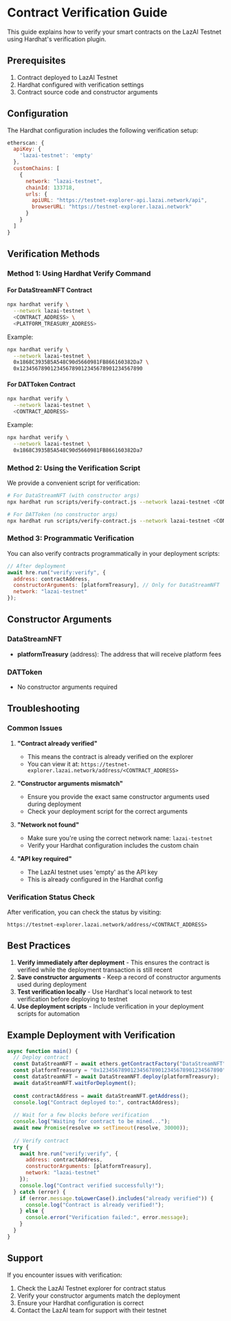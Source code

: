 # Contract Verification Guide

This guide explains how to verify your smart contracts on the LazAI Testnet using Hardhat's verification plugin.

## Prerequisites

1. Contract deployed to LazAI Testnet
2. Hardhat configured with verification settings
3. Contract source code and constructor arguments

## Configuration

The Hardhat configuration includes the following verification setup:

```javascript
etherscan: {
  apiKey: {
    'lazai-testnet': 'empty'
  },
  customChains: [
    {
      network: "lazai-testnet",
      chainId: 133718,
      urls: {
        apiURL: "https://testnet-explorer-api.lazai.network/api",
        browserURL: "https://testnet-explorer.lazai.network"
      }
    }
  ]
}
```

## Verification Methods

### Method 1: Using Hardhat Verify Command

#### For DataStreamNFT Contract
```bash
npx hardhat verify \
  --network lazai-testnet \
  <CONTRACT_ADDRESS> \
  <PLATFORM_TREASURY_ADDRESS>
```

Example:
```bash
npx hardhat verify \
  --network lazai-testnet \
  0x1868C3935B5A548C90d5660981FB866160382Da7 \
  0x1234567890123456789012345678901234567890
```

#### For DATToken Contract
```bash
npx hardhat verify \
  --network lazai-testnet \
  <CONTRACT_ADDRESS>
```

Example:
```bash
npx hardhat verify \
  --network lazai-testnet \
  0x1868C3935B5A548C90d5660981FB866160382Da7
```

### Method 2: Using the Verification Script

We provide a convenient script for verification:

```bash
# For DataStreamNFT (with constructor args)
npx hardhat run scripts/verify-contract.js --network lazai-testnet <CONTRACT_ADDRESS> <PLATFORM_TREASURY_ADDRESS>

# For DATToken (no constructor args)
npx hardhat run scripts/verify-contract.js --network lazai-testnet <CONTRACT_ADDRESS>
```

### Method 3: Programmatic Verification

You can also verify contracts programmatically in your deployment scripts:

```javascript
// After deployment
await hre.run("verify:verify", {
  address: contractAddress,
  constructorArguments: [platformTreasury], // Only for DataStreamNFT
  network: "lazai-testnet"
});
```

## Constructor Arguments

### DataStreamNFT
- **platformTreasury** (address): The address that will receive platform fees

### DATToken
- No constructor arguments required

## Troubleshooting

### Common Issues

1. **"Contract already verified"**
   - This means the contract is already verified on the explorer
   - You can view it at: `https://testnet-explorer.lazai.network/address/<CONTRACT_ADDRESS>`

2. **"Constructor arguments mismatch"**
   - Ensure you provide the exact same constructor arguments used during deployment
   - Check your deployment script for the correct arguments

3. **"Network not found"**
   - Make sure you're using the correct network name: `lazai-testnet`
   - Verify your Hardhat configuration includes the custom chain

4. **"API key required"**
   - The LazAI testnet uses 'empty' as the API key
   - This is already configured in the Hardhat config

### Verification Status Check

After verification, you can check the status by visiting:
```
https://testnet-explorer.lazai.network/address/<CONTRACT_ADDRESS>
```

## Best Practices

1. **Verify immediately after deployment** - This ensures the contract is verified while the deployment transaction is still recent
2. **Save constructor arguments** - Keep a record of constructor arguments used during deployment
3. **Test verification locally** - Use Hardhat's local network to test verification before deploying to testnet
4. **Use deployment scripts** - Include verification in your deployment scripts for automation

## Example Deployment with Verification

```javascript
async function main() {
  // Deploy contract
  const DataStreamNFT = await ethers.getContractFactory("DataStreamNFT");
  const platformTreasury = "0x1234567890123456789012345678901234567890";
  const dataStreamNFT = await DataStreamNFT.deploy(platformTreasury);
  await dataStreamNFT.waitForDeployment();
  
  const contractAddress = await dataStreamNFT.getAddress();
  console.log("Contract deployed to:", contractAddress);
  
  // Wait for a few blocks before verification
  console.log("Waiting for contract to be mined...");
  await new Promise(resolve => setTimeout(resolve, 30000));
  
  // Verify contract
  try {
    await hre.run("verify:verify", {
      address: contractAddress,
      constructorArguments: [platformTreasury],
      network: "lazai-testnet"
    });
    console.log("Contract verified successfully!");
  } catch (error) {
    if (error.message.toLowerCase().includes("already verified")) {
      console.log("Contract is already verified!");
    } else {
      console.error("Verification failed:", error.message);
    }
  }
}
```

## Support

If you encounter issues with verification:

1. Check the LazAI Testnet explorer for contract status
2. Verify your constructor arguments match the deployment
3. Ensure your Hardhat configuration is correct
4. Contact the LazAI team for support with their testnet
